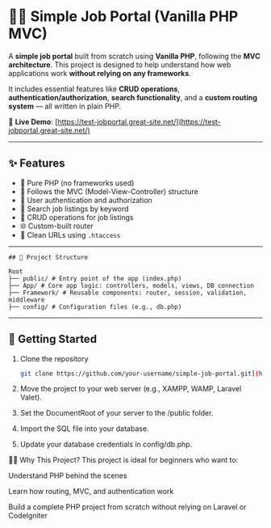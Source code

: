 # 🧑‍💼 Simple Job Portal (Vanilla PHP MVC)

A **simple job portal** built from scratch using **Vanilla PHP**, following the **MVC architecture**. This project is designed to help understand how web applications work **without relying on any frameworks**.

It includes essential features like **CRUD operations**, **authentication/authorization**, **search functionality**, and a **custom routing system** — all written in plain PHP.

🔗 **Live Demo**: [https://test-jobportal.great-site.net/](https://test-jobportal.great-site.net/)

---

## ✨ Features

- 🧱 Pure PHP (no frameworks used)
- 📁 Follows the MVC (Model-View-Controller) structure
- 🔐 User authentication and authorization
- 🔎 Search job listings by keyword
- 📝 CRUD operations for job listings
- 🌐 Custom-built router
- 🧹 Clean URLs using `.htaccess`

---
```text
## 📁 Project Structure

Root
├── public/ # Entry point of the app (index.php)
├── App/ # Core app logic: controllers, models, views, DB connection
├── Framework/ # Reusable components: router, session, validation, middleware
├── config/ # Configuration files (e.g., db.php)

```

---

## 🚀 Getting Started

1. Clone the repository  
   ```bash
   git clone https://github.com/your-username/simple-job-portal.git](https://github.com/ali-azgar-rakib/simple-job-portal-mvc-php.git


2. Move the project to your web server (e.g., XAMPP, WAMP, Laravel Valet).

3. Set the DocumentRoot of your server to the /public folder.

4. Import the SQL file into your database.

5. Update your database credentials in config/db.php.

🙋‍♂️ Why This Project?
This project is ideal for beginners who want to:

Understand PHP behind the scenes

Learn how routing, MVC, and authentication work

Build a complete PHP project from scratch without relying on Laravel or CodeIgniter


